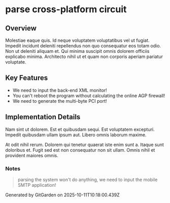 # parse cross-platform circuit

## Overview
Molestiae eaque quis. Id neque voluptatem voluptatibus vel ut fugiat. Impedit incidunt deleniti repellendus non quo consequatur eos totam odio. Non ut deleniti aliquam et. Qui minima suscipit omnis dolorem officiis explicabo minima. Architecto nihil ut et quam non corporis aperiam pariatur voluptate.

## Key Features
- We need to input the back-end XML monitor!
- You can't reboot the program without calculating the online AGP firewall!
- We need to generate the multi-byte PCI port!

## Implementation Details
Nam sint ut dolorem. Est et quibusdam sequi. Est voluptatem excepturi. Impedit quibusdam ullam ipsum aut. Libero omnis laborum maxime.
 At odit nihil rerum. Dolorem qui tenetur quaerat iste enim sunt a. Itaque sunt doloribus et. Fugit sed est non consequatur non sit ullam. Omnis nihil et provident maiores omnis.

### Notes
> parsing the system won't do anything, we need to input the mobile SMTP application!

Generated by GitGarden on 2025-10-11T10:18:00.439Z